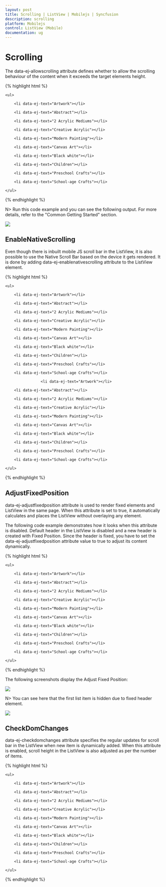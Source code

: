 ```yaml
---
layout: post
title: Scrolling | ListView | Mobilejs | Syncfusion
description: scrolling
platform: Mobilejs
control: ListView (Mobile)
documentation: ug
---
```


# Scrolling

The data-ej-allowscrolling attribute defines whether to allow the scrolling behaviour of the content when it exceeds the target elements height.

{% highlight html %}

<div id="lb" data-role="ejmListView" data-ej-showheader="true" data-ej-headertitle="ListView" data-ej-allowscrolling="true">

	<ul>

		<li data-ej-text="Artwork"></li>

		<li data-ej-text="Abstract"></li>

		<li data-ej-text="2 Acrylic Mediums"></li>

		<li data-ej-text="Creative Acrylic"></li>

		<li data-ej-text="Modern Painting"></li>

		<li data-ej-text="Canvas Art"></li>

		<li data-ej-text="Black white"></li>

		<li data-ej-text="Children"></li>

		<li data-ej-text="Preschool Crafts"></li>

		<li data-ej-text="School-age Crafts"></li>

	</ul>

</div>

{% endhighlight %}

N> Run this code example and you can see the following output. For more details, refer to the "Common Getting Started" section.

![](Scrolling_images/Scrolling_img1.png)

## EnableNativeScrolling

Even though there is inbuilt mobile JS scroll bar in the ListView, it is also possible to use the Native Scroll Bar based on the device it gets rendered. It is done by adding data-ej-enablenativescrolling attribute to the ListView element. 

{% highlight html %}

<div id="lb" data-role="ejmListView" data-ej-allowscrolling="true" data-ej-enablenativescrolling="true">

	<ul>

		<li data-ej-text="Artwork"></li>

		<li data-ej-text="Abstract"></li>

		<li data-ej-text="2 Acrylic Mediums"></li>

		<li data-ej-text="Creative Acrylic"></li>

		<li data-ej-text="Modern Painting"></li>

		<li data-ej-text="Canvas Art"></li>

		<li data-ej-text="Black white"></li>

		<li data-ej-text="Children"></li>

		<li data-ej-text="Preschool Crafts"></li>

		<li data-ej-text="School-age Crafts"></li>

					<li data-ej-text="Artwork"></li>

		<li data-ej-text="Abstract"></li>

		<li data-ej-text="2 Acrylic Mediums"></li>

		<li data-ej-text="Creative Acrylic"></li>

		<li data-ej-text="Modern Painting"></li>

		<li data-ej-text="Canvas Art"></li>

		<li data-ej-text="Black white"></li>

		<li data-ej-text="Children"></li>

		<li data-ej-text="Preschool Crafts"></li>

		<li data-ej-text="School-age Crafts"></li>

	</ul>

</div>

{% endhighlight %}

## AdjustFixedPosition

data-ej-adjustfixedposition attribute is used to render fixed elements and ListView in the same page. When this attribute is set to true, it automatically calculates and places the ListView without overlaying any element.

The following code example demonstrates how it looks when this attribute is disabled. Default header in the ListView is disabled and a new header is created with Fixed Position. Since the header is fixed, you have to set the data-ej-adjustfixedposition attribute value to true to adjust its content dynamically.

{% highlight html %}

<div id="header" data-role="ejmheader" data-ej-title="ListView" data-ej-position="fixed"></div>

<div id="lb" data-role="ejmListView" data-ej-allowscrolling="true" data-ej-adjustfixedposition="true" data-ej-showheader="false">

	<ul>

		<li data-ej-text="Artwork"></li>

		<li data-ej-text="Abstract"></li>

		<li data-ej-text="2 Acrylic Mediums"></li>

		<li data-ej-text="Creative Acrylic"></li>

		<li data-ej-text="Modern Painting"></li>

		<li data-ej-text="Canvas Art"></li>

		<li data-ej-text="Black white"></li>

		<li data-ej-text="Children"></li>

		<li data-ej-text="Preschool Crafts"></li>

		<li data-ej-text="School-age Crafts"></li>

	</ul>

</div>

{% endhighlight %}

The following screenshots display the Adjust Fixed Position:

![](Scrolling_images/Scrolling_img2.png)

N> You can see here that the first list item is hidden due to fixed header element.

![](Scrolling_images/Scrolling_img3.png)

## CheckDomChanges

data-ej-checkdomchanges attribute specifies the regular updates for scroll bar in the ListView when new item is dynamically added. When this attribute is enabled, scroll height in the ListView is also adjusted as per the number of items.

{% highlight html %}

<div id="lb" data-role="ejmListView" data-ej-allowscrolling="true" data-ej-checkdomchanges="true">

	<ul>

		<li data-ej-text="Artwork"></li>

		<li data-ej-text="Abstract"></li>

		<li data-ej-text="2 Acrylic Mediums"></li>

		<li data-ej-text="Creative Acrylic"></li>

		<li data-ej-text="Modern Painting"></li>

		<li data-ej-text="Canvas Art"></li>

		<li data-ej-text="Black white"></li>

		<li data-ej-text="Children"></li>

		<li data-ej-text="Preschool Crafts"></li>

		<li data-ej-text="School-age Crafts"></li>

	</ul>

</div>

{% endhighlight %}